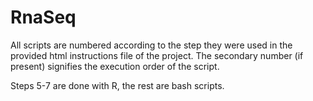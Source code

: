 # RnaSeq

All scripts are numbered according to the step they were used in the provided html instructions file of the project. The secondary number (if present) signifies the execution order of the script.

Steps 5-7 are done with R, the rest are bash scripts.
